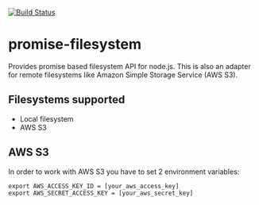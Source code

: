[![Build Status](https://travis-ci.org/AlessioCoser/promise-filesystem.svg?branch=master)](https://travis-ci.org/AlessioCoser/promise-filesystem)

# promise-filesystem

Provides promise based filesystem API for node.js. This is also an adapter for remote filesystems like Amazon Simple Storage Service (AWS S3).

## Filesystems supported

- Local filesystem
- AWS S3

## AWS S3

In order to work with AWS S3 you have to set 2 environment variables:
```
export AWS_ACCESS_KEY_ID = [your_aws_access_key]
export AWS_SECRET_ACCESS_KEY = [your_aws_secret_key]
```
